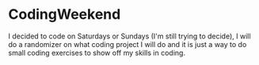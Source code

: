 # CodingWeekend
I decided to code on Saturdays or Sundays (I'm still trying to decide), I will do a randomizer on what coding project I will do and it is just a way to do small coding exercises to show off my skills in coding.

